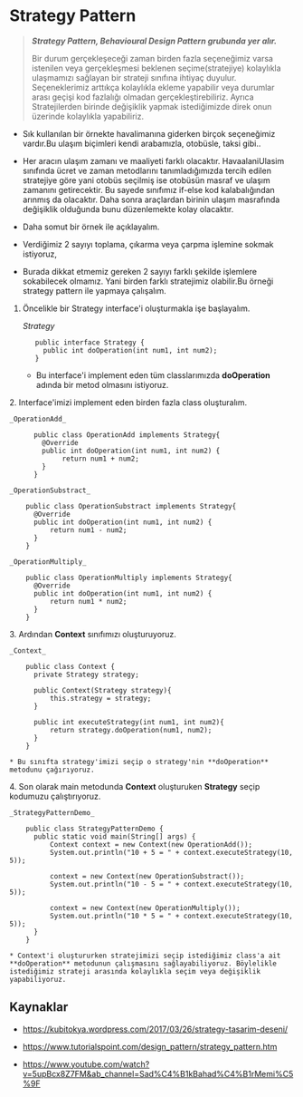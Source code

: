 # Strategy Pattern
> _**Strategy Pattern, Behavioural Design Pattern grubunda yer alır.**_
>
> Bir durum gerçekleşeceği zaman birden fazla seçeneğimiz varsa istenilen veya gerçekleşmesi beklenen seçime(stratejiye) kolaylıkla ulaşmamızı sağlayan bir strateji sınıfına ihtiyaç duyulur. Seçeneklerimiz arttıkça kolaylıkla ekleme yapabilir veya durumlar arası geçişi kod fazlalığı olmadan gerçekleştirebiliriz. Ayrıca Stratejilerden birinde değişiklik yapmak istediğimizde direk onun üzerinde kolaylıkla yapabiliriz.

&NewLine;
* Sık kullanılan bir örnekte havalimanına giderken birçok seçeneğimiz vardır.Bu ulaşım biçimleri kendi arabamızla, otobüsle, taksi gibi..

* Her aracın ulaşım zamanı ve maaliyeti farklı olacaktır. HavaalaniUlasim sınıfında ücret ve zaman metodlarını tanımladığımızda tercih edilen stratejiye göre yani otobüs seçilmiş ise otobüsün masraf ve ulaşım zamanını getirecektir. Bu sayede sınıfımız if-else kod kalabalığından arınmış da olacaktır. Daha sonra araçlardan birinin ulaşım masrafında değişiklik olduğunda bunu düzenlemekte kolay olacaktır.

&NewLine;
* Daha somut bir örnek ile açıklayalım.

* Verdiğimiz 2 sayıyı toplama, çıkarma veya çarpma işlemine sokmak istiyoruz,

* Burada dikkat etmemiz gereken 2 sayıyı farklı şekilde işlemlere sokabilecek olmamız. Yani birden farklı stratejimiz olabilir.Bu örneği strategy pattern ile yapmaya çalışalım.

&NewLine;
1. Öncelikle bir Strategy interface'i oluşturmakla işe başlayalım.

    _Strategy_

          public interface Strategy {
            public int doOperation(int num1, int num2);
          }

    * Bu interface'i implement eden tüm classlarımızda **doOperation** adında bir metod olmasını istiyoruz.

&NewLine;
2. Interface'imizi implement eden birden fazla class oluşturalım.

    _OperationAdd_

          public class OperationAdd implements Strategy{
            @Override
            public int doOperation(int num1, int num2) {
                 return num1 + num2;
            }
          }

    _OperationSubstract_

        public class OperationSubstract implements Strategy{
          @Override
          public int doOperation(int num1, int num2) {
              return num1 - num2;
          }
        }

    _OperationMultiply_

        public class OperationMultiply implements Strategy{
          @Override
          public int doOperation(int num1, int num2) {
              return num1 * num2;
          }
        }

&NewLine;
3. Ardından **Context** sınıfımızı oluşturuyoruz.

    _Context_

        public class Context {
          private Strategy strategy;

          public Context(Strategy strategy){
              this.strategy = strategy;
          }

          public int executeStrategy(int num1, int num2){
              return strategy.doOperation(num1, num2);
          }
        }

    * Bu sınıfta strategy'imizi seçip o strategy'nin **doOperation** metodunu çağırıyoruz.

&NewLine;
4. Son olarak main metodunda **Context** oluşturuken **Strategy** seçip kodumuzu çalıştırıyoruz.

    _StrategyPatternDemo_

        public class StrategyPatternDemo {
          public static void main(String[] args) {
              Context context = new Context(new OperationAdd());		
              System.out.println("10 + 5 = " + context.executeStrategy(10, 5));

              context = new Context(new OperationSubstract());		
              System.out.println("10 - 5 = " + context.executeStrategy(10, 5));

              context = new Context(new OperationMultiply());		
              System.out.println("10 * 5 = " + context.executeStrategy(10, 5));
          }
        }

    * Context'i oluştururken stratejimizi seçip istediğimiz class'a ait **doOperation** metodunun çalışmasını sağlayabiliyoruz. Böylelikle istediğimiz strateji arasında kolaylıkla seçim veya değişiklik yapabiliyoruz.

## Kaynaklar

- https://kubitokya.wordpress.com/2017/03/26/strategy-tasarim-deseni/

- https://www.tutorialspoint.com/design_pattern/strategy_pattern.htm

- https://www.youtube.com/watch?v=5upBcx8Z7FM&ab_channel=Sad%C4%B1kBahad%C4%B1rMemi%C5%9F
